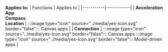 **Applies to:** 
| Functions | Applies to |
|-----------|------------|
| **Acceleration**</br>**App**</br>**Compass**</br>**Location** | :::image type="icon" source="../media/yes-icon.svg" border="false"::: Canvas apps |
| **Connection** | :::image type="icon" source="../media/yes-icon.svg" border="false"::: Canvas apps :::image type="icon" source="../media/yes-icon.svg" border="false"::: Model-driven apps |

